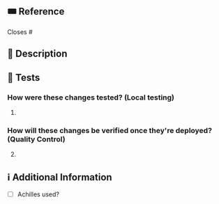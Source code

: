 ## :tickets: Reference
<!-- If this PR closes a github issue, please mention the issue number below.
If not, please link the respective JIRA/Trello ticket associated.
-->
Closes #<!-- Issue # here -->

## 📑 Description
<!-- Add a thorough description of the PR -->


## :microscope: Tests
<!-- Answer the following 2 questions: -->
### How were these changes tested? (Local testing)
1.
### How will these changes be verified once they're deployed? (Quality Control)
2.

## ℹ Additional Information
<!-- Any additional information like screenshots (if applicable, like UI changes), breaking changes, dependencies added, comparisons between new and old behavior, etc. -->
- [ ] Achilles used?
